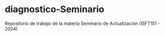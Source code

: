 # diagnostico-Seminario
Repositorio de trabajo de la materia Seminario de Actualización (ISFT151 - 2024)
